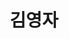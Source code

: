 ---
layout: hubs
key: Q56812299
title: 김영자
name: 김영자
image: 
description: 상인 김정환의 자녀
score: 0.00044004236340040875
degree: 5
---